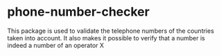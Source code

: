 # phone-number-checker
This package is used to validate the telephone numbers of the countries taken into account. It also makes it possible to verify that a number is indeed a number of an operator X
